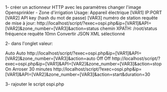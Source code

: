 1- créer un actionneur HTTP avec les paramètres
changer l'image
Opensprinkler - Zone d'irrigation
Usage: Appareil électrique
[VAR1] IP:PORT 
[VAR2] API key (hash du mot de passe)
[VAR3] numéro de station
requête de mise à jour: http://localhost/script/?exec=ospi.php&ip=[VAR1]&API=[VAR2]&zone_number=[VAR3]&action=status
chemin XPATH: /root/status
fréquence requête 10mn
Convertir JSON XML sélectionné

2- dans l'onglet valeur:

Auto	Auto				http://localhost/script/?exec=ospi.php&ip=[VAR1]&API=[VAR2]&zone_number=[VAR3]&action=auto
Off	Off				http://localhost/script/?exec=ospi.php&ip=[VAR1]&API=[VAR2]&zone_number=[VAR3]&action=stop
On	Arroser 30 minutes		http://localhost/script/?exec=ospi.php&ip=[VAR1]&API=[VAR2]&zone_number=[VAR3]&action=start&duration=30

3- rajouter le script ospi.php
